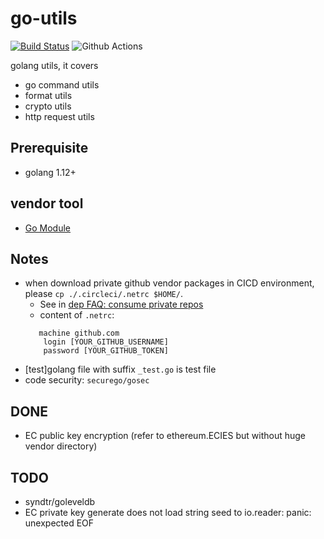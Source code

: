 # go-utils
[![Build Status](https://travis-ci.com/davidkhala/goutils.svg?branch=master)](https://travis-ci.com/davidkhala/goutils) ![Github Actions](https://github.com/davidkhala/goutils/workflows/Github%20Actions/badge.svg)

golang utils, it covers
 - go command utils
 - format utils
 - crypto utils
 - http request utils

## Prerequisite
- golang 1.12+


## vendor tool
- [Go Module](./vgo.md)

## Notes
- when download private github vendor packages in CICD environment, please `cp ./.circleci/.netrc $HOME/`.
  - See in [dep FAQ: consume private repos](https://github.com/golang/dep/blob/master/docs/FAQ.md#how-do-i-get-dep-to-consume-private-git-repos-using-a-github-token)
  - content of `.netrc`:
   ```
      machine github.com
       login [YOUR_GITHUB_USERNAME]
       password [YOUR_GITHUB_TOKEN]
   ```
- [test]golang file with suffix `_test.go` is test file
- code security: `securego/gosec`

## DONE
- EC public key encryption (refer to ethereum.ECIES but without huge vendor directory)


## TODO
- syndtr/goleveldb
- EC private key generate does not load string seed to io.reader: panic: unexpected EOF
